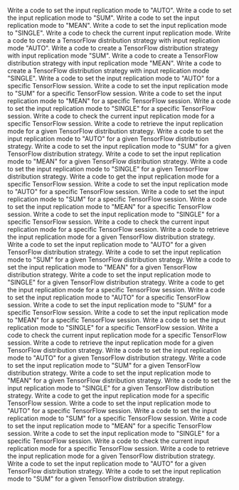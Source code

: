 Write a code to set the input replication mode to "AUTO".
Write a code to set the input replication mode to "SUM".
Write a code to set the input replication mode to "MEAN".
Write a code to set the input replication mode to "SINGLE".
Write a code to check the current input replication mode.
Write a code to create a TensorFlow distribution strategy with input replication mode "AUTO".
Write a code to create a TensorFlow distribution strategy with input replication mode "SUM".
Write a code to create a TensorFlow distribution strategy with input replication mode "MEAN".
Write a code to create a TensorFlow distribution strategy with input replication mode "SINGLE".
Write a code to set the input replication mode to "AUTO" for a specific TensorFlow session.
Write a code to set the input replication mode to "SUM" for a specific TensorFlow session.
Write a code to set the input replication mode to "MEAN" for a specific TensorFlow session.
Write a code to set the input replication mode to "SINGLE" for a specific TensorFlow session.
Write a code to check the current input replication mode for a specific TensorFlow session.
Write a code to retrieve the input replication mode for a given TensorFlow distribution strategy.
Write a code to set the input replication mode to "AUTO" for a given TensorFlow distribution strategy.
Write a code to set the input replication mode to "SUM" for a given TensorFlow distribution strategy.
Write a code to set the input replication mode to "MEAN" for a given TensorFlow distribution strategy.
Write a code to set the input replication mode to "SINGLE" for a given TensorFlow distribution strategy.
Write a code to get the input replication mode for a specific TensorFlow session.
Write a code to set the input replication mode to "AUTO" for a specific TensorFlow session.
Write a code to set the input replication mode to "SUM" for a specific TensorFlow session.
Write a code to set the input replication mode to "MEAN" for a specific TensorFlow session.
Write a code to set the input replication mode to "SINGLE" for a specific TensorFlow session.
Write a code to check the current input replication mode for a specific TensorFlow session.
Write a code to retrieve the input replication mode for a given TensorFlow distribution strategy.
Write a code to set the input replication mode to "AUTO" for a given TensorFlow distribution strategy.
Write a code to set the input replication mode to "SUM" for a given TensorFlow distribution strategy.
Write a code to set the input replication mode to "MEAN" for a given TensorFlow distribution strategy.
Write a code to set the input replication mode to "SINGLE" for a given TensorFlow distribution strategy.
Write a code to get the input replication mode for a specific TensorFlow session.
Write a code to set the input replication mode to "AUTO" for a specific TensorFlow session.
Write a code to set the input replication mode to "SUM" for a specific TensorFlow session.
Write a code to set the input replication mode to "MEAN" for a specific TensorFlow session.
Write a code to set the input replication mode to "SINGLE" for a specific TensorFlow session.
Write a code to check the current input replication mode for a specific TensorFlow session.
Write a code to retrieve the input replication mode for a given TensorFlow distribution strategy.
Write a code to set the input replication mode to "AUTO" for a given TensorFlow distribution strategy.
Write a code to set the input replication mode to "SUM" for a given TensorFlow distribution strategy.
Write a code to set the input replication mode to "MEAN" for a given TensorFlow distribution strategy.
Write a code to set the input replication mode to "SINGLE" for a given TensorFlow distribution strategy.
Write a code to get the input replication mode for a specific TensorFlow session.
Write a code to set the input replication mode to "AUTO" for a specific TensorFlow session.
Write a code to set the input replication mode to "SUM" for a specific TensorFlow session.
Write a code to set the input replication mode to "MEAN" for a specific TensorFlow session.
Write a code to set the input replication mode to "SINGLE" for a specific TensorFlow session.
Write a code to check the current input replication mode for a specific TensorFlow session.
Write a code to retrieve the input replication mode for a given TensorFlow distribution strategy.
Write a code to set the input replication mode to "AUTO" for a given TensorFlow distribution strategy.
Write a code to set the input replication mode to "SUM" for a given TensorFlow distribution strategy.